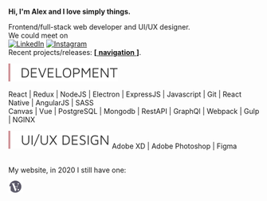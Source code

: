 **Hi, I'm Alex and I love simply things.**  

Frontend/full-stack web developer and UI/UX designer.  
We could meet on  
[![LinkedIn](https://img.shields.io/badge/Linkedin-black?logo=Linkedin&logoColor=2867B2&style=for-the-badge&color=white)][Linkedin]
[![Instagram](https://img.shields.io/badge/Instagram-white?logo=Instagram&style=for-the-badge&color=white)][Instagram]    
Recent projects/releases: [**[** **navigation** **]**](https://github.com/hadabr/navigation).  

<img src = "https://raw.githubusercontent.com/hadabr/hadabr/master/assets/development.svg"/>  

React |
Redux | 
NodeJS | 
Electron | 
ExpressJS | 
Javascript | 
Git |
React Native | 
AngularJS | 
SASS    
Canvas | 
Vue | 
PostgreSQL | 
Mongodb |
RestAPI | 
GraphQl | 
Webpack | 
Gulp | 
NGINX    
  
<img src = "https://raw.githubusercontent.com/hadabr/hadabr/master/assets/ui.svg"/>  
Adobe XD | 
Adobe Photoshop | 
Figma  

&nbsp;  
My website, in 2020 I still have one:   
[![brandband](https://raw.githubusercontent.com/hadabr/hadabr/master/assets/brabant-ico.png
 "brandband")](https://brandband.io/)  

   [linkedin]: <https://www.linkedin.com/in/alex-dovghii/>
   [instagram]: <https://www.instagram.com/pockethabr>
   [behance]: <https://www.behance.net/alexdovghi6c9c>
   [navigation]: <https://github.com/hadabr/navigation>
